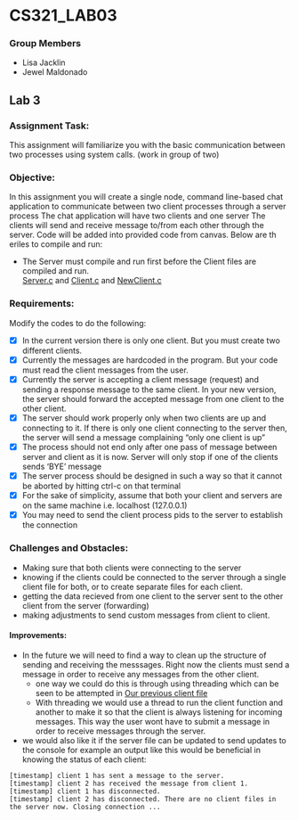 # CS321_LAB03

### Group Members
- Lisa Jacklin
- Jewel Maldonado
  
## Lab 3  
### Assignment Task:
This assignment will familiarize 
you with the basic communication between two processes using system calls.
(work in group of two)  

### Objective:  
In this assignment you will create a single node, 
command line-based chat application to communicate between two client processes through a server process
The chat application will have two clients and one server
The clients will send and receive message to/from each other through the server.
Code will be added into provided code from canvas. Below are th eriles to compile and run:  
- The Server must compile and run first before the Client files are compiled and run.   
[Server.c](Server.c) and [Client.c](Client.c) and [NewClient.c](NewClient.c) 

### Requirements:  
Modify the codes to do the following:  
- [x] In the current version there is only one client. But you must create two different clients.  
- [x] Currently the messages are hardcoded in the program. But your code must read the client messages from the user.
- [x] Currently the server is accepting a client message (request) and sending a response message to the same client. In your new version, the server should forward the accepted message from one client to the other client.
- [x] The server should work properly only when two clients are up and connecting to it. If there is only one client connecting to the server then, the server will send a message complaining “only one client is up”
- [x] The process should not end only after one pass of message between server and client as it is now. Server will only stop if one of the clients sends ‘BYE’ message
- [x] The server process should be designed in such a way so that it cannot be aborted by hitting ctrl-c on that terminal
- [x] For the sake of simplicity, assume that both your client and servers are on the same machine i.e. localhost (127.0.0.1)
- [x] You may need to send the client process pids to the server to establish the connection

### Challenges and Obstacles:
- Making sure that both clients were connecting to the server
- knowing if the clients could be connected to the server through a single client file for both, or to create separate files for each client.
- getting the data recieved from one client to the server sent to the other client from the server (forwarding)
- making adjustments to send custom messages from client to client.

#### Improvements:
- In the future we will need to find a way to clean up the structure of sending and receiving the messsages. Right now the clients must send a message in order to receive any messages from the other client. 
	- one way we could do this is through using threading which can be seen to be attempted in [Our previous client file](https://github.com/je-el/CS321_LAB03/blob/main/Notes_progress/Client.c)
	- With threading we would use a thread to run the client function and another to make it so that the client is always listening for incoming messages. This way the user wont have to submit a message in order to receive messages through the server. 
- we would also like it if the server file can be updated to send updates to the console for example an output like this would be beneficial in knowing the status of each client:  
```
[timestamp] client 1 has sent a message to the server.
[timestamp] client 2 has received the message from client 1.
[timestamp] client 1 has disconnected.
[timestamp] client 2 has disconnected. There are no client files in the server now. Closing connection ...
```
